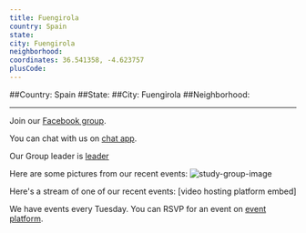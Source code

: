 ```yaml
---
title: Fuengirola
country: Spain
state: 
city: Fuengirola
neighborhood: 
coordinates: 36.541358, -4.623757
plusCode:
---
```


##Country: Spain
##State: 
##City: Fuengirola
##Neighborhood: 
*****
Join our [Facebook group](https://www.facebook.com/groups/free.code.camp.fuengirola).

You can chat with us on [chat app]().

Our Group leader is [leader]()

Here are some pictures from our recent events:
![study-group-image]()

Here's a stream of one of our recent events:
[video hosting platform embed]

We have events every Tuesday. You can RSVP for an event on [event platform]().
